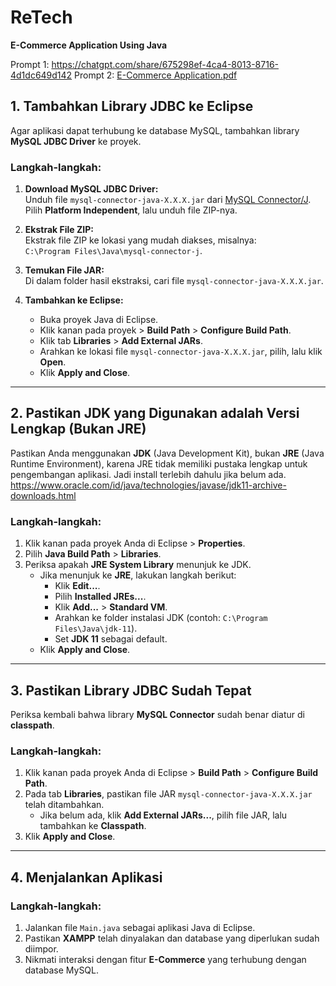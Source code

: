 # ReTech  
**E-Commerce Application Using Java**

Prompt 1: https://chatgpt.com/share/675298ef-4ca4-8013-8716-4d1dc649d142
Prompt 2: [E-Commerce Application.pdf](https://github.com/user-attachments/files/18036290/E-Commerce.Application.pdf)

## 1. Tambahkan Library JDBC ke Eclipse  
Agar aplikasi dapat terhubung ke database MySQL, tambahkan library **MySQL JDBC Driver** ke proyek.

### Langkah-langkah:  
1. **Download MySQL JDBC Driver:**  
   Unduh file `mysql-connector-java-X.X.X.jar` dari [MySQL Connector/J](https://dev.mysql.com/downloads/connector/j/). Pilih **Platform Independent**, lalu unduh file ZIP-nya.

2. **Ekstrak File ZIP:**  
   Ekstrak file ZIP ke lokasi yang mudah diakses, misalnya:  
   `C:\Program Files\Java\mysql-connector-j`.

3. **Temukan File JAR:**  
   Di dalam folder hasil ekstraksi, cari file `mysql-connector-java-X.X.X.jar`.

4. **Tambahkan ke Eclipse:**  
   - Buka proyek Java di Eclipse.  
   - Klik kanan pada proyek > **Build Path** > **Configure Build Path**.  
   - Klik tab **Libraries** > **Add External JARs**.  
   - Arahkan ke lokasi file `mysql-connector-java-X.X.X.jar`, pilih, lalu klik **Open**.  
   - Klik **Apply and Close**.  

---

## 2. Pastikan JDK yang Digunakan adalah Versi Lengkap (Bukan JRE)  
Pastikan Anda menggunakan **JDK** (Java Development Kit), bukan **JRE** (Java Runtime Environment), karena JRE tidak memiliki pustaka lengkap untuk pengembangan aplikasi. Jadi install terlebih dahulu jika belum ada. https://www.oracle.com/id/java/technologies/javase/jdk11-archive-downloads.html

### Langkah-langkah:  
1. Klik kanan pada proyek Anda di Eclipse > **Properties**.  
2. Pilih **Java Build Path** > **Libraries**.  
3. Periksa apakah **JRE System Library** menunjuk ke JDK.  
   - Jika menunjuk ke **JRE**, lakukan langkah berikut:  
     - Klik **Edit...**.  
     - Pilih **Installed JREs...**.  
     - Klik **Add...** > **Standard VM**.  
     - Arahkan ke folder instalasi JDK (contoh: `C:\Program Files\Java\jdk-11`).  
     - Set **JDK 11** sebagai default.  
   - Klik **Apply and Close**.  

---

## 3. Pastikan Library JDBC Sudah Tepat  
Periksa kembali bahwa library **MySQL Connector** sudah benar diatur di **classpath**.

### Langkah-langkah:  
1. Klik kanan pada proyek Anda di Eclipse > **Build Path** > **Configure Build Path**.  
2. Pada tab **Libraries**, pastikan file JAR `mysql-connector-java-X.X.X.jar` telah ditambahkan.  
   - Jika belum ada, klik **Add External JARs...**, pilih file JAR, lalu tambahkan ke **Classpath**.  
3. Klik **Apply and Close**.  

---

## 4. Menjalankan Aplikasi  
### Langkah-langkah:  
1. Jalankan file `Main.java` sebagai aplikasi Java di Eclipse.  
2. Pastikan **XAMPP** telah dinyalakan dan database yang diperlukan sudah diimpor.  
3. Nikmati interaksi dengan fitur **E-Commerce** yang terhubung dengan database MySQL.  
